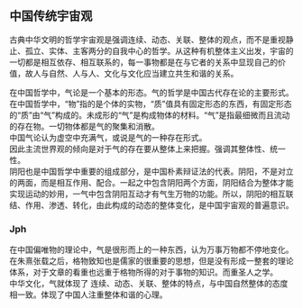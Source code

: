 ## 中国传统宇宙观

古典中华文明的哲学宇宙观是强调连续、动态、关联、整体的观点，而不是重视静止、孤立、实体、主客两分的自我中心的哲学。从这种有机整体主义出发，宇宙的一切都是相互依存、相互联系的，每一事物都是在与它者的关系中显现自己的价值，故人与自然、人与人、文化与文化应当建立共生和谐的关系。

在中国哲学中，气论是一个基本的形态。气的哲学是中国古代存在论的主要形式。在中国哲学中，“物”指的是个体的实物，“质”值具有固定形态的东西，有固定形态的“质”由“气”构成的。未成形的“气”是构成物体的材料。“气”是指最细微而且流动的存在物。一切物体都是气的聚集和消散。  
中国气论认为虚空中充满气，或说是气的一种存在形式。  
因此主流世界观的倾向是对于气的存在要从整体上来把握。强调其整体性、统一性。  
阴阳也是中国哲学中重要的组成部分，是中国朴素辩证法的代表。阴阳，不是对立的两面，而是相互作用、配合。一起之中包含阴阳两个方面，阴阳结合为整体才能实现运动的妙用，一气中包含阴阳互动才有气生万物的功能。所以，阴阳的相互联结、作用、渗透、转化，由此构成的动态的整体变化，是中国宇宙观的普遍意识。


### Jph
在中国偏唯物的理论中，气是很形而上的一种东西，认为万事万物都不停地变化。在朱熹张载之后，格物致知也是儒家的很重要的思想，但是没有形成一整套的理论体系，对于文章的看重也远重于格物所得的对于事物的知识。而重圣人之学。  
中华文化，气就体现了 连续、动态、关联、整体的特点，与中国自然整体的态度相一致。体现了中国人注重整体和谐的心理。

